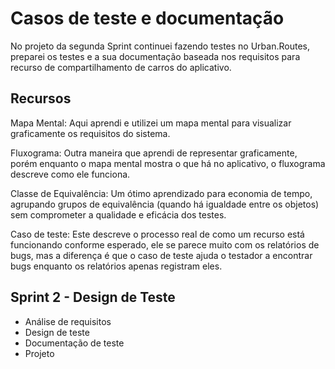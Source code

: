 # Casos de teste e documentação

No projeto da segunda Sprint continuei fazendo testes no Urban.Routes, preparei os testes e a sua documentação baseada nos requisitos para recurso de compartilhamento de carros do aplicativo.

## Recursos

Mapa Mental: Aqui aprendi e utilizei um mapa mental para visualizar graficamente os requisitos do sistema.

Fluxograma: Outra maneira que aprendi de representar graficamente, porém enquanto o mapa mental mostra o que há no aplicativo, o fluxograma descreve como ele funciona.

Classe de Equivalência: Um ótimo aprendizado para economia de tempo, agrupando grupos de equivalência (quando há igualdade entre os objetos) sem comprometer a qualidade e eficácia dos testes.

Caso de teste: Este descreve o processo real de como um recurso está funcionando conforme esperado, ele se parece muito com os relatórios de bugs, mas a diferença é que o caso de teste ajuda o testador a encontrar bugs enquanto os relatórios apenas registram eles.

## Sprint 2 - Design de Teste
- Análise de requisitos
- Design de teste
- Documentação de teste
- Projeto